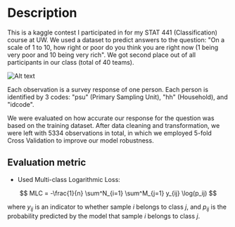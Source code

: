 # Description

This is a kaggle contest I participated in for my STAT 441 (Classification) course at UW. We used a dataset to predict answers to the question: "On a scale of 1 to 10, how right or poor do you think you are right now (1 being very poor and 10 being very rich". We got second place out of all participants in our class (total of 40 teams).

![Alt text](/imgs/kaggle-constest-details.png)

Each observation is a survey response of one person. Each person is identified by 3 codes: "psu" (Primary Sampling Unit), "hh" (Household), and "idcode". 

We were evaluated on how accurate our response for the question was based on the training dataset. After data cleaning and transformation, we were left with 5334 observations in total, in which we employed 5-fold Cross Validation to improve our model robustness.


## Evaluation metric
- Used Multi-class Logarithmic Loss:

$$
MLC = -\frac{1}{n} \sum^N_{i=1} \sum^M_{j=1} y_{ij} \log(p_ij)
$$

where $y_{ij}$ is an indicator to whether sample $i$ belongs to class $j$, and $p_{ij}$ is the probability predicted by the model that sample $i$ belongs to class $j$.
